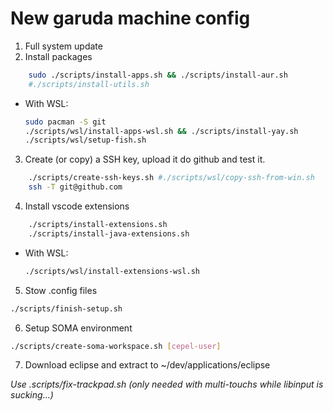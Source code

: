 # New garuda machine config

1. Full system update 
2. Install packages 
```bash
    sudo ./scripts/install-apps.sh && ./scripts/install-aur.sh
    #./scripts/install-utils.sh 
```
*	With WSL:

	```bash
    sudo pacman -S git
	./scripts/wsl/install-apps-wsl.sh && ./scripts/install-yay.sh
	./scripts/wsl/setup-fish.sh
	```	
3. Create (or copy) a SSH key, upload it do github and test it.
```bash
    ./scripts/create-ssh-keys.sh #./scripts/wsl/copy-ssh-from-win.sh
    ssh -T git@github.com
```
4. Install vscode extensions
```bash
    ./scripts/install-extensions.sh
    ./scripts/install-java-extensions.sh
```
*	With WSL:

	```bash
	./scripts/wsl/install-extensions-wsl.sh
	```	
5. Stow .config files
```bash
./scripts/finish-setup.sh 
```
6. Setup SOMA environment
```bash
./scripts/create-soma-workspace.sh [cepel-user]
```
7. Download eclipse and extract to ~/dev/applications/eclipse
 
*Use .scripts/fix-trackpad.sh (only needed with multi-touchs while libinput is sucking...)*        
